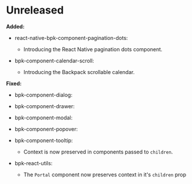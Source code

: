# Unreleased

**Added:**
- react-native-bpk-component-pagination-dots:
  - Introducing the React Native pagination dots component.

- bpk-component-calendar-scroll:
  - Introducing the Backpack scrollable calendar.

**Fixed:**
- bpk-component-dialog:
- bpk-component-drawer:
- bpk-component-modal:
- bpk-component-popover:
- bpk-component-tooltip:
  - Context is now preserved in components passed to `children`.

- bpk-react-utils:
  - The `Portal` component now preserves context in it's `children` prop

